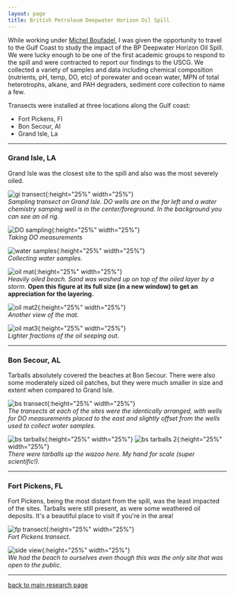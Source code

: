 ```yaml
---
layout: page
title: British Petroleum Deepwater Horizon Oil Spill
---
```


While working under [Michel Boufadel](https://civil.njit.edu/people/boufadel.php), I was given the opportunity to travel to the Gulf Coast to study the impact of the BP Deepwater Horizon Oil Spill. We were lucky enough to be one of the first academic groups to respond to the spill and were contracted to report our findings to the USCG. We collected a variety of samples and data including chemical composition (nutrients, pH, temp, DO, etc) of porewater and ocean water, MPN of total heterotrophs, alkane, and PAH degraders, sediment core collection to name a few. 

Transects were installed at three locations along the Gulf coast:  
* Fort Pickens, Fl  
* Bon Secour, Al  
* Grand Isle, La  

___  

### Grand Isle, LA  
Grand Isle was the closest site to the spill and also was the most severely oiled. 

![gi transect](/assets/BPDHOS/576.JPG){:height="25%" width="25%"}  
*Sampling transect on Grand Isle. DO wells are on the far left and a water chemistry samping well is in the center/foreground. In the background you can see an oil rig.*

![DO sampling](/assets/BPDHOS/602.JPG){:height="25%" width="25%"}  
*Taking DO measurements*

![water samples](/assets/BPDHOS/606.JPG){:height="25%" width="25%"}  
*Collecting water samples.*

![oil mat](/assets/BPDHOS/661.JPG){:height="25%" width="25%"}  
*Heavily oiled beach. Sand was washed up on top of the oiled layer by a storm.* **Open this figure at its full size (in a new window) to get an appreciation for the layering.**  

![oil mat2](/assets/BPDHOS/664.JPG){:height="25%" width="25%"}  
*Another view of the mat.*  

![oil mat3](/assets/BPDHOS/664.JPG){:height="25%" width="25%"}  
*Lighter fractions of the oil seeping out.*  

___  

### Bon Secour, AL  
Tarballs absolutely covered the beaches at Bon Secour. There were also some moderately sized oil patches, but they were much smaller in size and extent when compared to Grand Isle. 

![bs transect](/assets/BPDHOS/692.JPG){:height="25%" width="25%"}  
*The transects at each of the sites were the identically arranged, with wells for DO measurements placed to the east and slightly offset from the wells used to collect water samples.*

![bs tarballs](/assets/BPDHOS/694.JPG){:height="25%" width="25%"} ![bs tarballs 2](/assets/BPDHOS/695.JPG){:height="25%" width="25%"}  
*There were tarballs up the wazoo here. My hand for scale (super scientific!).*

___  

### Fort Pickens, FL  
Fort Pickens, being the most distant from the spill, was the least impacted of the sites. Tarballs were still present, as were some weathered oil deposits. It's a beautiful place to visit if you're in the area!  

![fp transect](/assets/BPDHOS/726.JPG){:height="25%" width="25%"}  
*Fort Pickens transect.*

![side view](/assets/BPDHOS/732.JPG){:height="25%" width="25%"}  
*We had the beach to ourselves even though this was the only site that was open to the public.*   


___  
[back to main research page](../1-research.md)  